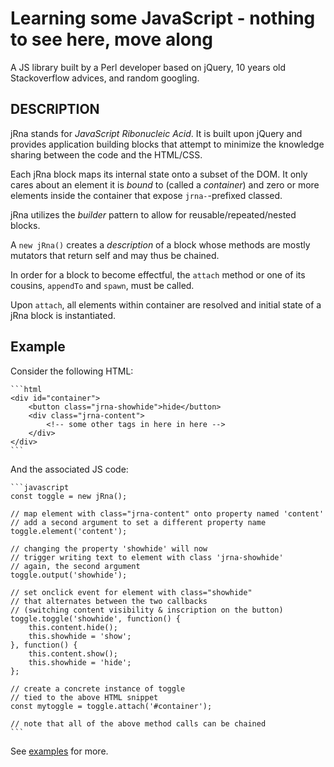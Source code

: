 # Learning some JavaScript - nothing to see here, move along

A JS library built by a Perl developer based on jQuery, 
10 years old Stackoverflow advices, and random googling.

## DESCRIPTION

jRna stands for *JavaScript Ribonucleic Acid*.
It is built upon jQuery and provides application building blocks
that attempt to minimize the knowledge sharing between
the code and the HTML/CSS.

Each jRna block maps its internal state onto a subset of the DOM.
It only cares about an element it is *bound* to (called a *container*)
and zero or more elements inside the container
that expose `jrna-`-prefixed classed.

jRna utilizes the *builder* pattern
to allow for reusable/repeated/nested blocks.

A `new jRna()` creates a *description* of a block whose methods
are mostly mutators that return self and may thus be chained.

In order for a block to become effectful, the `attach` method
or one of its cousins, `appendTo` and `spawn`, must be called.

Upon `attach`, all elements within container are resolved
and initial state of a jRna block is instantiated.

## Example

Consider the following HTML:

    ```html
    <div id="container">
        <button class="jrna-showhide">hide</button>
        <div class="jrna-content">
            <!-- some other tags in here in here -->
        </div>
    </div>
    ```

And the associated JS code:

    ```javascript
    const toggle = new jRna();

    // map element with class="jrna-content" onto property named 'content'
    // add a second argument to set a different property name
    toggle.element('content');

    // changing the property 'showhide' will now
    // trigger writing text to element with class 'jrna-showhide'
    // again, the second argument 
    toggle.output('showhide');

    // set onclick event for element with class="showhide"
    // that alternates between the two callbacks
    // (switching content visibility & inscription on the button)
    toggle.toggle('showhide', function() {
        this.content.hide();
        this.showhide = 'show';
    }, function() {
        this.content.show();
        this.showhide = 'hide';
    };

    // create a concrete instance of toggle
    // tied to the above HTML snippet
    const mytoggle = toggle.attach('#container');

    // note that all of the above method calls can be chained
    ```

See [examples](example/) for more.


